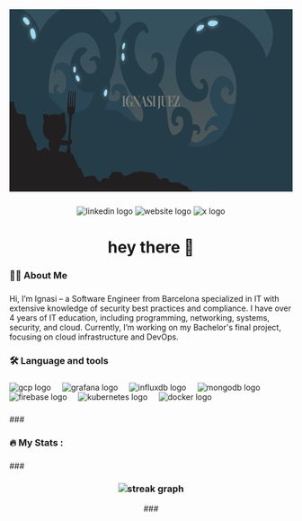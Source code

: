 <div align="center">
  <img width="1000" height="325" src="./images/myWallpaper.png"  />
</div>

###

<div align="center">
  <a href="https://www.linkedin.com/in/ignasijuez/" target="_blank" style="text-decoration:none; margin:0; padding:0; border:none; display:inline-block;">
    <img src="https://img.shields.io/static/v1?message=LinkedIn&logo=linkedin&label=&color=0077B5&logoColor=white&labelColor=&style=for-the-badge" height="25" alt="linkedin logo" style="margin:0; padding:0; border:none;" />
  </a>
  <a href="https://www.ignasisnetwork.com" target="_blank" style="text-decoration:none; margin:0; padding:0; border:none; display:inline-block;">
    <img src="https://img.shields.io/static/v1?message=Website&logo=google-chrome&label=&color=4285F4&logoColor=white&labelColor=&style=for-the-badge" height="25" alt="website logo" style="margin:0; padding:0; border:none;" />
  </a>
  <a href="https://www.x.com/ignasi_juez/" target="_blank" style="text-decoration:none; margin:0; padding:0; border:none; display:inline-block;">
    <img src="https://img.shields.io/static/v1?message=X&logo=x&label=&color=000000&logoColor=white&labelColor=&style=for-the-badge" height="25" alt="x logo" style="margin:0; padding:0; border:none;" />
  </a>
</div>

###

<h1 align="center">hey there 👋</h1>

###

<h3 align="left">👩‍💻  About Me</h3>

###

<p align="left"> Hi, I’m Ignasi – a Software Engineer from Barcelona specialized in IT with extensive knowledge of security best practices and compliance. I have over 4 years of IT education, including programming, networking, systems, security, and cloud. Currently, I’m working on my Bachelor's final project, focusing on cloud infrastructure and DevOps.

###

<h3 align="left">🛠 Language and tools</h3>

###

<div align="left">
  <img src="https://cdn.jsdelivr.net/gh/devicons/devicon@latest/icons/googlecloud/googlecloud-original.svg" height="40" alt="gcp logo"  />
  <img width="12" />
  
  <img src="https://cdn.jsdelivr.net/gh/devicons/devicon@latest/icons/grafana/grafana-original.svg" height="40" alt="grafana logo"  />
  <img width="12" />

  <img src="https://cdn.jsdelivr.net/gh/devicons/devicon@latest/icons/influxdb/influxdb-original.svg" height="40" alt="influxdb logo"  />
  <img width="12" />

  <img src="https://cdn.jsdelivr.net/gh/devicons/devicon@latest/icons/mongodb/mongodb-original-wordmark.svg" height="40" alt="mongodb logo"  />
  <img width="12" />
  
  <img src="https://cdn.jsdelivr.net/gh/devicons/devicon/icons/firebase/firebase-plain-wordmark.svg" height="40" alt="firebase logo"  />
  <img width="12" />
  
  <img src="https://cdn.jsdelivr.net/gh/devicons/devicon/icons/kubernetes/kubernetes-plain.svg" height="40" alt="kubernetes logo"  />
  <img width="12" />
  
  <img src="https://cdn.jsdelivr.net/gh/devicons/devicon/icons/docker/docker-plain-wordmark.svg" height="40" alt="docker logo"  />
  
</div>

###

###<h3 align="left">🔥   My Stats :</h3>

###

###<div align="center">
###  <img src="https://streak-stats.demolab.com?user=ignasijuez&locale=en&mode=daily&theme=dark&hide_border=false&border_radius=5&order=3" height="220" alt="streak graph"  />
###</div>

###
